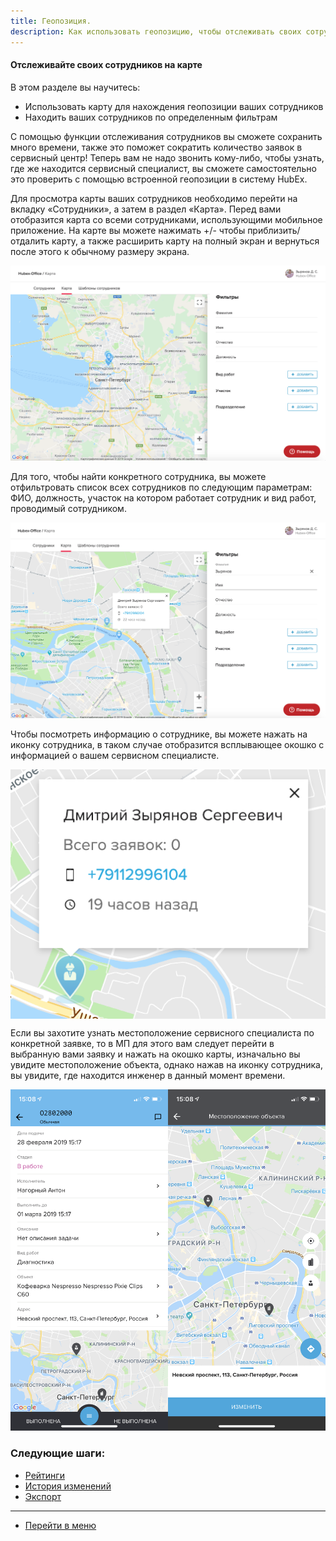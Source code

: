 ```yaml
---
title: Геопозиция.
description: Как использовать геопозицию, чтобы отслеживать своих сотрудников на карте, в системе HubEx?
---
```

<!-- Yandex.Metrika counter -->
<script type="text/javascript" >
   (function(m,e,t,r,i,k,a){m[i]=m[i]||function(){(m[i].a=m[i].a||[]).push(arguments)};
   m[i].l=1*new Date();k=e.createElement(t),a=e.getElementsByTagName(t)[0],k.async=1,k.src=r,a.parentNode.insertBefore(k,a)})
   (window, document, "script", "https://mc.yandex.ru/metrika/tag.js", "ym");
   ym('{{ site.yandex_metric }}', "init", {
        id:'{{ site.yandex_metric }}',
        clickmap:true,
        trackLinks:true,
        accurateTrackBounce:true,
        webvisor:true
   });
</script>
<noscript><div><img src="https://mc.yandex.ru/watch/'{{ site.yandex_metric }}'" style="position:absolute; left:-9999px;" alt="" /></div></noscript>
<!-- /Yandex.Metrika counter -->

#### Отслеживайте своих сотрудников на карте
В этом разделе вы научитесь:
- Использовать карту для нахождения геопозиции ваших сотрудников
- Находить ваших сотрудников по определенным фильтрам

С помощью функции отслеживания сотрудников вы сможете сохранить много времени, также это поможет сократить количество заявок в сервисный центр! Теперь вам не надо звонить кому-либо, чтобы узнать, где же находится сервисный специалист, вы сможете самостоятельно это проверить с помощью встроенной геопозиции в систему HubEx.

Для просмотра карты ваших сотрудников необходимо перейти на вкладку «Сотрудники», а затем в раздел «Карта». Перед вами отобразится карта со всеми сотрудниками, использующими мобильное приложение. На карте вы можете нажимать +/- чтобы приблизить/отдалить карту, а также расширить карту на полный экран и вернуться после этого к обычному размеру экрана.

![geo1.png](/attachments/images/FAQ/USER/GeoPosition/geo1.png)

 Для того, чтобы найти конкретного сотрудника, вы можете отфильтровать список всех сотрудников по следующим параметрам: ФИО, должность, участок на котором работает сотрудник и вид работ, проводимый сотрудником.

 ![geo2.png](/attachments/images/FAQ/USER/GeoPosition/geo2.png)

 Чтобы посмотреть информацию о сотруднике, вы можете нажать на иконку сотрудника, в таком случае отобразится всплывающее окошко с информацией о вашем сервисном специалисте.

 <div>
   <img  style="margin: 0 auto; display: block; max-width: 100%;" src="/attachments/images/FAQ/USER/GeoPosition/geo3.png" />
 </div>

Если вы захотите узнать местоположение сервисного специалиста по конкретной заявке, то в МП для этого вам следует перейти в выбранную вами заявку и нажать на окошко карты, изначально вы увидите местоположение объекта, однако нажав на иконку сотрудника, вы увидите, где находится инженер в данный момент времени.

<div style="display: flex;">
  <div>
    <img style="margin: 0 auto; width: 308px;" src="/attachments/images/FAQ/USER/GeoPosition/geo4.png" />
  </div>
  <div>
    <img style="margin: 0 auto; width: 308px;" src="/attachments/images/FAQ/USER/GeoPosition/geo5.png" />
  </div>
</div>



### Следующие шаги:
 - [Рейтинги](./Ratings.md)
 - [История изменений](./HistoryOfChanges.md)
 - [Экспорт](./Export.md)

 ___
 - [Перейти в меню](http://wiki.hubex.ru)
